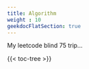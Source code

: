 ```yaml
---
title: Algorithm
weight : 10
geekdocFlatSection: true
---
```


My leetcode blind 75 trip...

<!-- spellchecker-disable -->

{{< toc-tree >}}

<!-- spellchecker-enable -->